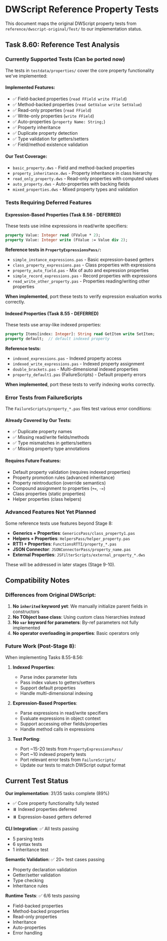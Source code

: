 # DWScript Reference Property Tests

This document maps the original DWScript property tests from `reference/dwscript-original/Test/` to our implementation status.

## Task 8.60: Reference Test Analysis

### Currently Supported Tests (Can be ported now)

The tests in `testdata/properties/` cover the core property functionality we've implemented:

#### Implemented Features:
- ✅ Field-backed properties (`read FField write FField`)
- ✅ Method-backed properties (`read GetValue write SetValue`)
- ✅ Read-only properties (`read FField`)
- ✅ Write-only properties (`write FField`)
- ✅ Auto-properties (`property Name: String;`)
- ✅ Property inheritance
- ✅ Duplicate property detection
- ✅ Type validation for getters/setters
- ✅ Field/method existence validation

#### Our Test Coverage:
- `basic_property.dws` - Field and method-backed properties
- `property_inheritance.dws` - Property inheritance in class hierarchy
- `read_only_property.dws` - Read-only properties with computed values
- `auto_property.dws` - Auto-properties with backing fields
- `mixed_properties.dws` - Mixed property types and validation

### Tests Requiring Deferred Features

#### Expression-Based Properties (Task 8.56 - DEFERRED)

These tests use inline expressions in read/write specifiers:
```pascal
property Value: Integer read (FValue * 2);
property Value: Integer write (FValue := Value div 2);
```

**Reference tests in `PropertyExpressionsPass/`:**
- `simple_instance_expressions.pas` - Basic expression-based getters
- `class_property_expressions.pas` - Class properties with expressions
- `property_auto_field.pas` - Mix of auto and expression properties
- `simple_record_expressions.pas` - Record properties with expressions
- `read_write_other_property.pas` - Properties reading/writing other properties

**When implemented**, port these tests to verify expression evaluation works correctly.

#### Indexed Properties (Task 8.55 - DEFERRED)

These tests use array-like indexed properties:
```pascal
property Items[index: Integer]: String read GetItem write SetItem;
property default;  // default indexed property
```

**Reference tests:**
- `indexed_expressions.pas` - Indexed property access
- `indexed_write_expressions.pas` - Indexed property assignment
- `double_brackets.pas` - Multi-dimensional indexed properties
- `property_default1.pas` (FailureScripts) - Default property errors

**When implemented**, port these tests to verify indexing works correctly.

### Error Tests from FailureScripts

The `FailureScripts/property_*.pas` files test various error conditions:

#### Already Covered by Our Tests:
- ✅ Duplicate property names
- ✅ Missing read/write fields/methods
- ✅ Type mismatches in getters/setters
- ✅ Missing property type annotations

#### Requires Future Features:
- Default property validation (requires indexed properties)
- Property promotion rules (advanced inheritance)
- Property reintroduction (override semantics)
- Compound assignment to properties (`+=`, `-=`)
- Class properties (static properties)
- Helper properties (class helpers)

### Advanced Features Not Yet Planned

Some reference tests use features beyond Stage 8:

- **Generics + Properties**: `GenericsPass/class_property1.pas`
- **Helpers + Properties**: `HelpersPass/helper_property.pas`
- **RTTI + Properties**: `FunctionsRTTI/property_*.pas`
- **JSON Connector**: `JSONConnectorPass/property_name.pas`
- **External Properties**: `JSFilterScripts/external_property_*.dws`

These will be addressed in later stages (Stage 9-10).

## Compatibility Notes

### Differences from Original DWScript:

1. **No `inherited` keyword yet**: We manually initialize parent fields in constructors
2. **No TObject base class**: Using custom class hierarchies instead
3. **No `var` keyword for parameters**: By-ref parameters not fully implemented
4. **No operator overloading in properties**: Basic operators only

### Future Work (Post-Stage 8):

When implementing Tasks 8.55-8.56:

1. **Indexed Properties**:
   - Parse index parameter lists
   - Pass index values to getters/setters
   - Support default properties
   - Handle multi-dimensional indexing

2. **Expression-Based Properties**:
   - Parse expressions in read/write specifiers
   - Evaluate expressions in object context
   - Support accessing other fields/properties
   - Handle method calls in expressions

3. **Test Porting**:
   - Port ~15-20 tests from `PropertyExpressionsPass/`
   - Port ~10 indexed property tests
   - Port relevant error tests from `FailureScripts/`
   - Update our tests to match DWScript output format

## Current Test Status

**Our implementation**: 31/35 tasks complete (89%)
- ✅ Core property functionality fully tested
- ⏸️ Indexed properties deferred
- ⏸️ Expression-based getters deferred

**CLI Integration**: ✅ All tests passing
- 5 parsing tests
- 6 syntax tests
- 1 inheritance test

**Semantic Validation**: ✅ 20+ test cases passing
- Property declaration validation
- Getter/setter validation
- Type checking
- Inheritance rules

**Runtime Tests**: ✅ 6/6 tests passing
- Field-backed properties
- Method-backed properties
- Read-only properties
- Inheritance
- Auto-properties
- Error handling
